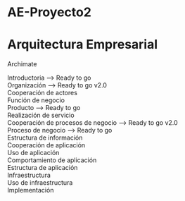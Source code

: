 ﻿# AE-Proyecto2
# Arquitectura Empresarial

Archimate

Introductoria --> Ready to go<br />
Organización --> Ready to go v2.0<br />
Cooperación de actores<br />
Función de negocio<br />
Producto --> Ready to go<br />
Realización de servicio<br />
Cooperación de procesos de negocio --> Ready to go v2.0<br />
Proceso de negocio --> Ready to go<br />
Estructura de información<br />
Cooperación de aplicación<br />
Uso de aplicación<br />
Comportamiento de aplicación<br />
Estructura de aplicación<br />
Infraestructura<br />
Uso de infraestructura<br />
Implementación<br />
